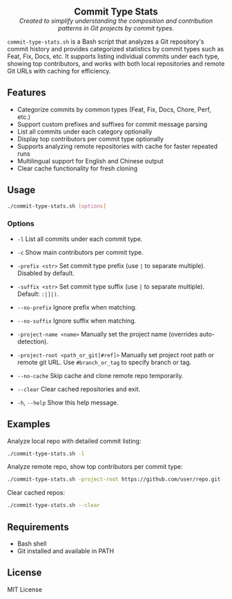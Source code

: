 <p align="center">
  <strong style="font-size: 1.5em;">Commit Type Stats</strong><br>
  <em>Created to simplify understanding the composition and contribution patterns in Git projects by commit types.</em>
</p>

`commit-type-stats.sh` is a Bash script that analyzes a Git repository's commit history and provides categorized statistics by commit types such as Feat, Fix, Docs, etc. It supports listing individual commits under each type, showing top contributors, and works with both local repositories and remote Git URLs with caching for efficiency.

## Features

- Categorize commits by common types (Feat, Fix, Docs, Chore, Perf, etc.)
- Support custom prefixes and suffixes for commit message parsing
- List all commits under each category optionally
- Display top contributors per commit type optionally
- Supports analyzing remote repositories with cache for faster repeated runs
- Multilingual support for English and Chinese output
- Clear cache functionality for fresh cloning

## Usage

```bash
./commit-type-stats.sh [options]
````

### Options

* `-l`
  List all commits under each commit type.

* `-c`
  Show main contributors per commit type.

* `-prefix <str>`
  Set commit type prefix (use `|` to separate multiple). Disabled by default.

* `-suffix <str>`
  Set commit type suffix (use `|` to separate multiple). Default: `:|]|)`.

* `--no-prefix`
  Ignore prefix when matching.

* `--no-suffix`
  Ignore suffix when matching.

* `-project-name <name>`
  Manually set the project name (overrides auto-detection).

* `-project-root <path_or_git[#ref]>`
  Manually set project root path or remote git URL. Use `#branch_or_tag` to specify branch or tag.

* `--no-cache`
  Skip cache and clone remote repo temporarily.

* `--clear`
  Clear cached repositories and exit.

* `-h`, `--help`
  Show this help message.

## Examples

Analyze local repo with detailed commit listing:

```bash
./commit-type-stats.sh -l
```

Analyze remote repo, show top contributors per commit type:

```bash
./commit-type-stats.sh -project-root https://github.com/user/repo.git -c
```

Clear cached repos:

```bash
./commit-type-stats.sh --clear
```

## Requirements

* Bash shell
* Git installed and available in PATH

## License

MIT License
